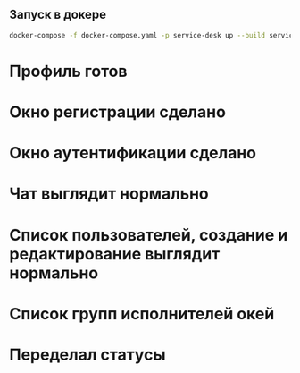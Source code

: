 ## Запуск в докере

```bash
docker-compose -f docker-compose.yaml -p service-desk up --build service-desk-mysql service-desk-backend
```

# Профиль готов

# Окно регистрации сделано

# Окно аутентификации сделано

# Чат выглядит нормально

# Список пользователей, создание и редактирование выглядит нормально

# Список групп исполнителей окей

# Переделал статусы
